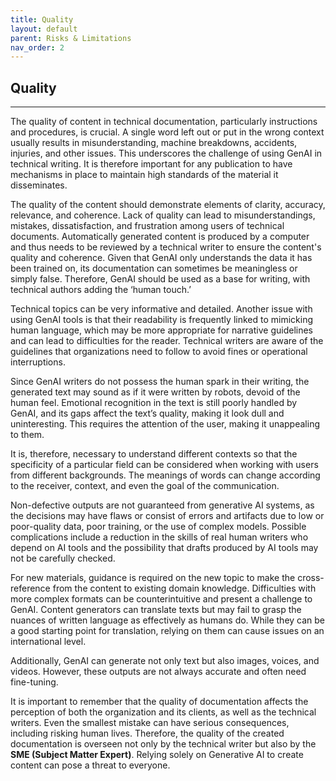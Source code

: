 ```yaml
---
title: Quality
layout: default
parent: Risks & Limitations
nav_order: 2
---
```


## **Quality** ##
***

The quality of content in technical documentation, particularly instructions and procedures, is crucial. A single word left out or put in the wrong context usually results in misunderstanding, machine breakdowns, accidents, injuries, and other issues. This underscores the challenge of using GenAI in technical writing. It is therefore important for any publication to have mechanisms in place to maintain high standards of the material it disseminates.

The quality of the content should demonstrate elements of clarity, accuracy, relevance, and coherence. Lack of quality can lead to misunderstandings, mistakes, dissatisfaction, and frustration among users of technical documents. Automatically generated content is produced by a computer and thus needs to be reviewed by a technical writer to ensure the content's quality and coherence. Given that GenAI only understands the data it has been trained on, its documentation can sometimes be meaningless or simply false. Therefore, GenAI should be used as a base for writing, with technical authors adding the ‘human touch.’

Technical topics can be very informative and detailed. Another issue with using GenAI tools is that their readability is frequently linked to mimicking human language, which may be more appropriate for narrative guidelines and can lead to difficulties for the reader. Technical writers are aware of the guidelines that organizations need to follow to avoid fines or operational interruptions.

Since GenAI writers do not possess the human spark in their writing, the generated text may sound as if it were written by robots, devoid of the human feel. Emotional recognition in the text is still poorly handled by GenAI, and its gaps affect the text’s quality, making it look dull and uninteresting. This requires the attention of the user, making it unappealing to them.

It is, therefore, necessary to understand different contexts so that the specificity of a particular field can be considered when working with users from different backgrounds. The meanings of words can change according to the receiver, context, and even the goal of the communication.

Non-defective outputs are not guaranteed from generative AI systems, as the decisions may have flaws or consist of errors and artifacts due to low or poor-quality data, poor training, or the use of complex models. Possible complications include a reduction in the skills of real human writers who depend on AI tools and the possibility that drafts produced by AI tools may not be carefully checked.

For new materials, guidance is required on the new topic to make the cross-reference from the content to existing domain knowledge. Difficulties with more complex formats can be counterintuitive and present a challenge to GenAI. Content generators can translate texts but may fail to grasp the nuances of written language as effectively as humans do. While they can be a good starting point for translation, relying on them can cause issues on an international level.

Additionally, GenAI can generate not only text but also images, voices, and videos. However, these outputs are not always accurate and often need fine-tuning.

It is important to remember that the quality of documentation affects the perception of both the organization and its clients, as well as the technical writers. Even the smallest mistake can have serious consequences, including risking human lives. Therefore, the quality of the created documentation is overseen not only by the technical writer but also by the **SME (Subject Matter Expert)**. Relying solely on Generative AI to create content can pose a threat to everyone.

